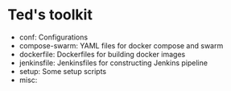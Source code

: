 # Ted's toolkit

* conf: Configurations
* compose-swarm: YAML files for docker compose and swarm
* dockerfile: Dockerfiles for building docker images
* jenkinsfile: Jenkinsfiles for constructing Jenkins pipeline
* setup: Some setup scripts
* misc: 
